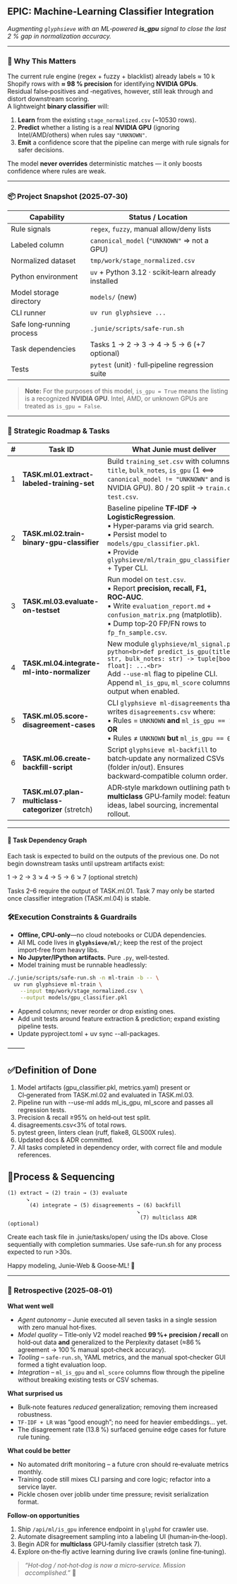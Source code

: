 ## EPIC: Machine‑Learning Classifier Integration

*Augmenting `glyphsieve` with an ML‑powered **is_gpu** signal to close the last 2 % gap in normalization accuracy.*

---

### 🧠 Why This Matters

The current rule engine (regex + fuzzy + blacklist) already labels ≈ 10 k Shopify rows with **≈ 98 % precision** for identifying **NVIDIA GPUs**.  
Residual false‑positives and ‑negatives, however, still leak through and distort downstream scoring.  
A lightweight **binary classifier** will:

1. **Learn** from the existing `stage_normalized.csv` (~10530 rows).  
2. **Predict** whether a listing is a real **NVIDIA GPU** (ignoring Intel/AMD/others) when rules say `"UNKNOWN"`.  
3. **Emit** a confidence score that the pipeline can merge with rule signals for safer decisions.

The model **never overrides** deterministic matches — it only boosts confidence where rules are weak.

---

### 📦 Project Snapshot (2025‑07‑30)

| Capability                | Status / Location                                   |
|---------------------------|-----------------------------------------------------|
| Rule signals              | `regex`, `fuzzy`, manual allow/deny lists           |
| Labeled column            | `canonical_model` (`"UNKNOWN"` ⇒ not a GPU)         |
| Normalized dataset        | `tmp/work/stage_normalized.csv`                     |
| Python environment        | `uv` + Python 3.12 · scikit‑learn already installed |
| Model storage directory   | `models/` (new)                                     |
| CLI runner                | `uv run glyphsieve ...`                             |
| Safe long‑running process | `.junie/scripts/safe-run.sh`                        |
| Task dependencies         | Tasks 1 → 2 → 3 → 4 → 5 → 6 (+7 optional)           |
| Tests                     | `pytest` (unit) · full‑pipeline regression suite    |

> **Note:** For the purposes of this model, `is_gpu = True` means the listing is a recognized **NVIDIA GPU**. Intel, AMD, or unknown GPUs are treated as `is_gpu = False`.

---

### 🔭 Strategic Roadmap & Tasks

| # | Task ID                                              | What Junie must deliver                                                                                                                                                                                                                        | Key Outputs                               |
|---|------------------------------------------------------|------------------------------------------------------------------------------------------------------------------------------------------------------------------------------------------------------------------------------------------------|-------------------------------------------|
| 1 | **TASK.ml.01.extract-labeled-training-set**          | Build `training_set.csv` with columns `title`, `bulk_notes`, `is_gpu` (1 ⟺ `canonical_model != "UNKNOWN"` and is an NVIDIA GPU). 80 / 20 split → `train.csv`, `test.csv`.                                                                      | 2 CSV files under `glyphsieve/ml/data/`   |
| 2 | **TASK.ml.02.train-binary-gpu-classifier**           | Baseline pipeline **TF‑IDF → LogisticRegression**.<br>▪️ Hyper‑params via grid search.<br>▪️ Persist model to `models/gpu_classifier.pkl`.<br>▪️ Provide `glyphsieve/ml/train_gpu_classifier.py` + Typer CLI.                                  | Pickled model · `metrics.json` (train cv) |
| 3 | **TASK.ml.03.evaluate-on-testset**                   | Run model on `test.csv`.<br>▪️ Report **precision, recall, F1, ROC‑AUC**.<br>▪️ Write `evaluation_report.md` + `confusion_matrix.png` (matplotlib).<br>▪️ Dump top‑20 FP/FN rows to `fp_fn_sample.csv`.                                        | Markdown report + plots                   |
| 4 | **TASK.ml.04.integrate-ml-into-normalizer**          | New module `glyphsieve/ml_signal.py`:<br>```python<br>def predict_is_gpu(title: str, bulk_notes: str) -> tuple[bool, float]: ...<br>```<br>Add `--use-ml` flag to pipeline CLI. Append `ml_is_gpu`, `ml_score` columns in output when enabled. | Updated pipeline & docs                   |
| 5 | **TASK.ml.05.score-disagreement-cases**              | CLI `glyphsieve ml-disagreements` that writes `disagreements.csv` where:<br>▪️ Rules = `UNKNOWN` **and** `ml_is_gpu == 1` **OR**<br>▪️ Rules ≠ `UNKNOWN` **but** `ml_is_gpu == 0`.                                                             | CSV for analyst review                    |
| 6 | **TASK.ml.06.create-backfill-script**                | Script `glyphsieve ml-backfill` to batch‑update any normalized CSVs (folder in/out). Ensures backward‑compatible column order.                                                                                                                 | Backfilled files + CLI help               |
| 7 | **TASK.ml.07.plan-multiclass-categorizer** (stretch) | ADR‑style markdown outlining path to **multiclass** GPU‑family model: feature ideas, label sourcing, incremental rollout.                                                                                                                      | `docs/adr/ADR_ml_multiclass.md`           |

---

#### 🧩 Task Dependency Graph
Each task is expected to build on the outputs of the previous one. Do not begin downstream tasks until upstream artifacts exist:

1 → 2 → 3
      ↘
       4 → 5 → 6
               ↘
                7 (optional stretch)

Tasks 2–6 require the output of TASK.ml.01. Task 7 may only be started once classifier integration (TASK.ml.04) is stable.

### 🛠Execution Constraints & Guardrails

* **Offline, CPU‑only**—no cloud notebooks or CUDA dependencies.
* All ML code lives in **`glyphsieve/ml/`**; keep the rest of the project import‑free from heavy libs.
* **No Jupyter/IPython artifacts.** Pure `.py`, well‑tested.
* Model training must be runnable headlessly:

```bash
./.junie/scripts/safe-run.sh -n ml-train -b -- \
  uv run glyphsieve ml-train \
    --input tmp/work/stage_normalized.csv \
    --output models/gpu_classifier.pkl
```

- 	Append columns; never reorder or drop existing ones.
-	Add unit tests around feature extraction & prediction; expand existing pipeline tests.
-	Update pyproject.toml + uv sync --all-packages.

⸻

## ✅Definition of Done

1. Model artifacts (gpu_classifier.pkl, metrics.yaml) present or CI‑generated from TASK.ml.02 and evaluated in TASK.ml.03.
2. Pipeline run with --use-ml adds ml_is_gpu, ml_score and passes all regression tests.
3. Precision & recall ≥95% on held‑out test split.
4. disagreements.csv<3% of total rows.
5. pytest green, linters clean (ruff, flake8, GLS00X rules).
6. Updated docs & ADR committed.
7. All tasks completed in dependency order, with correct file and module references.

## 📜Process & Sequencing

```text
(1) extract → (2) train → (3) evaluate
      ↘
       (4) integrate → (5) disagreements → (6) backfill
                                         ↘
                                          (7) multiclass ADR (optional)
```

Create each task file in .junie/tasks/open/ using the IDs above. Close sequentially with completion summaries. Use
safe-run.sh for any process expected to run >30s.

Happy modeling, Junie‑Web & Goose‑ML! 🎉

---

### 📝 Retrospective (2025‑08‑01)

**What went well**
- *Agent autonomy* – Junie executed all seven tasks in a single session with zero manual hot‑fixes.
- *Model quality* – Title‑only V2 model reached **99 %+ precision / recall** on hold‑out data **and** generalized to the Perplexity dataset (≈86 % agreement → 100 % manual spot‑check accuracy).
- *Tooling* – `safe-run.sh`, YAML metrics, and the manual spot‑checker GUI formed a tight evaluation loop.
- *Integration* – `ml_is_gpu` and `ml_score` columns flow through the pipeline without breaking existing tests or CSV schemas.

**What surprised us**
- Bulk‑note features *reduced* generalization; removing them increased robustness.
- `TF‑IDF + LR` was “good enough”; no need for heavier embeddings… yet.
- The disagreement rate (13.8 %) surfaced genuine edge cases for future rule tuning.

**What could be better**
- No automated drift monitoring – a future cron should re‑evaluate metrics monthly.
- Training code still mixes CLI parsing and core logic; refactor into a service layer.
- Pickle chosen over joblib under time pressure; revisit serialization format.

**Follow‑on opportunities**
1. Ship `/api/ml/is_gpu` inference endpoint in `glyphd` for crawler use.
2. Automate disagreement sampling into a labeling UI (human‑in‑the‑loop).
3. Begin ADR for **multiclass** GPU‑family classifier (stretch task 7).
4. Explore on‑the‑fly active learning during live crawls (online fine‑tuning).

> *“Hot‑dog / not‑hot‑dog is now a micro‑service. Mission accomplished.”* 🍻